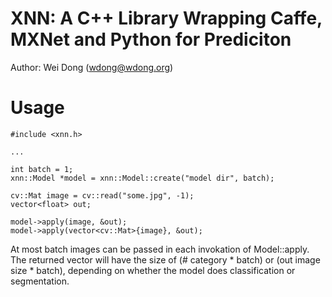 XNN: A C++ Library Wrapping Caffe, MXNet and Python for Prediciton
==================================================================

Author: Wei Dong (wdong@wdong.org)

# Usage
```
#include <xnn.h>

...

int batch = 1;
xnn::Model *model = xnn::Model::create("model dir", batch);

cv::Mat image = cv::read("some.jpg", -1);
vector<float> out;

model->apply(image, &out);
model->apply(vector<cv::Mat>{image}, &out); 
```

At most batch images can be passed in each invokation of Model::apply.
The returned vector will have the size of (# category * batch) or
(out image size * batch), depending on whether the model does
classification or segmentation.

